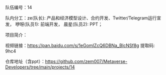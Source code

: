 队伍编号：14

队内分工：ze(队长): 产品和经济模型设计、合约开发、Twitter/Telegram运行宣发，
        咿呀(队员1): 前端开发，
        晨星(队员2): PPT；

项目简介：

视频链接：https://pan.baidu.com/s/1eGomIZcQ6DBNa_BIcNSf8g 提取码: 9hc4

仓库地址（含ppt）：https://github.com/zem007/Metaverse-Developers/tree/main/projects/14

